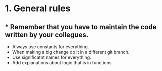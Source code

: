 # 1. General rules

## * Remember that you have to maintain the code written by your collegues.
* Always use constants for everything.
* When making a big change do it in a different git branch.
* Use significatnt names for everything.
* Add explanations about logic that is in functions.

